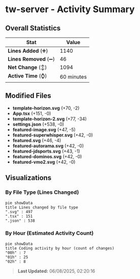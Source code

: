 # tw-server - Activity Summary 

## Overall Statistics

| Stat                   | Value                                                             |
| ---------------------- | ----------------------------------------------------------------- |
| **Lines Added** (➕)   | 1140                                          |
| **Lines Removed** (➖) | 46                                        |
| **Net Change** (↕)    | 1094                |
| **Active Time** (⌚)   | 60 minutes |


## Modified Files
- **template-horizon.svg** (+70, -2)
- **App.tsx** (+151, -0)
- **template-horizon-2.svg** (+77, -34)
- **settings.json** (+538, -0)
- **featured-image.svg** (+47, -5)
- **featured-superwhisper.svg** (+42, -0)
- **featured.svg** (+46, -4)
- **featured-autorama.svg** (+42, -0)
- **featured-jdsports.svg** (+43, -1)
- **featured-dominos.svg** (+42, -0)
- **featured-vmo2.svg** (+42, -0)

## Visualizations

### By File Type (Lines Changed)

```mermaid
pie showData
title Lines changed by file type
".svg" : 497
".tsx" : 151
".json" : 538
```

### By Hour (Estimated Activity Count)

```mermaid
pie showData
title Coding activity by hour (count of changes)
"00h" : 7
"01h" : 25
"02h" : 8
```


> **Last Updated:** 06/08/2025, 02:20:16